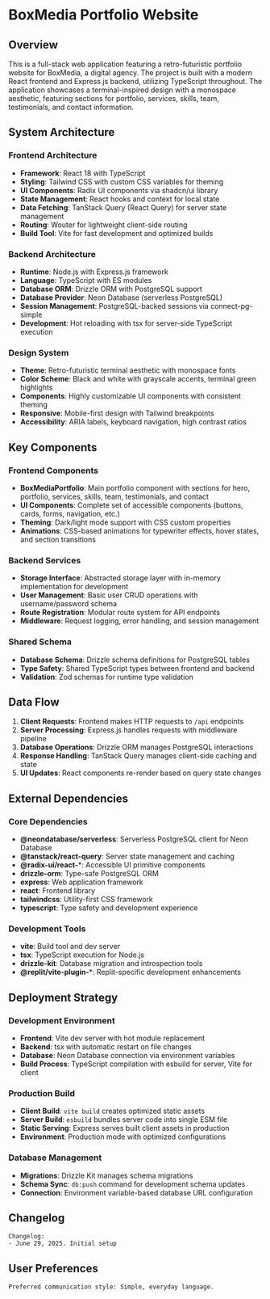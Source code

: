 # BoxMedia Portfolio Website

## Overview

This is a full-stack web application featuring a retro-futuristic portfolio website for BoxMedia, a digital agency. The project is built with a modern React frontend and Express.js backend, utilizing TypeScript throughout. The application showcases a terminal-inspired design with a monospace aesthetic, featuring sections for portfolio, services, skills, team, testimonials, and contact information.

## System Architecture

### Frontend Architecture
- **Framework**: React 18 with TypeScript
- **Styling**: Tailwind CSS with custom CSS variables for theming
- **UI Components**: Radix UI components via shadcn/ui library
- **State Management**: React hooks and context for local state
- **Data Fetching**: TanStack Query (React Query) for server state management
- **Routing**: Wouter for lightweight client-side routing
- **Build Tool**: Vite for fast development and optimized builds

### Backend Architecture
- **Runtime**: Node.js with Express.js framework
- **Language**: TypeScript with ES modules
- **Database ORM**: Drizzle ORM with PostgreSQL support
- **Database Provider**: Neon Database (serverless PostgreSQL)
- **Session Management**: PostgreSQL-backed sessions via connect-pg-simple
- **Development**: Hot reloading with tsx for server-side TypeScript execution

### Design System
- **Theme**: Retro-futuristic terminal aesthetic with monospace fonts
- **Color Scheme**: Black and white with grayscale accents, terminal green highlights
- **Components**: Highly customizable UI components with consistent theming
- **Responsive**: Mobile-first design with Tailwind breakpoints
- **Accessibility**: ARIA labels, keyboard navigation, high contrast ratios

## Key Components

### Frontend Components
- **BoxMediaPortfolio**: Main portfolio component with sections for hero, portfolio, services, skills, team, testimonials, and contact
- **UI Components**: Complete set of accessible components (buttons, cards, forms, navigation, etc.)
- **Theming**: Dark/light mode support with CSS custom properties
- **Animations**: CSS-based animations for typewriter effects, hover states, and section transitions

### Backend Services
- **Storage Interface**: Abstracted storage layer with in-memory implementation for development
- **User Management**: Basic user CRUD operations with username/password schema
- **Route Registration**: Modular route system for API endpoints
- **Middleware**: Request logging, error handling, and session management

### Shared Schema
- **Database Schema**: Drizzle schema definitions for PostgreSQL tables
- **Type Safety**: Shared TypeScript types between frontend and backend
- **Validation**: Zod schemas for runtime type validation

## Data Flow

1. **Client Requests**: Frontend makes HTTP requests to `/api` endpoints
2. **Server Processing**: Express.js handles requests with middleware pipeline
3. **Database Operations**: Drizzle ORM manages PostgreSQL interactions
4. **Response Handling**: TanStack Query manages client-side caching and state
5. **UI Updates**: React components re-render based on query state changes

## External Dependencies

### Core Dependencies
- **@neondatabase/serverless**: Serverless PostgreSQL client for Neon Database
- **@tanstack/react-query**: Server state management and caching
- **@radix-ui/react-***: Accessible UI primitive components
- **drizzle-orm**: Type-safe PostgreSQL ORM
- **express**: Web application framework
- **react**: Frontend library
- **tailwindcss**: Utility-first CSS framework
- **typescript**: Type safety and development experience

### Development Tools
- **vite**: Build tool and dev server
- **tsx**: TypeScript execution for Node.js
- **drizzle-kit**: Database migration and introspection tools
- **@replit/vite-plugin-***: Replit-specific development enhancements

## Deployment Strategy

### Development Environment
- **Frontend**: Vite dev server with hot module replacement
- **Backend**: tsx with automatic restart on file changes
- **Database**: Neon Database connection via environment variables
- **Build Process**: TypeScript compilation with esbuild for server, Vite for client

### Production Build
- **Client Build**: `vite build` creates optimized static assets
- **Server Build**: `esbuild` bundles server code into single ESM file
- **Static Serving**: Express serves built client assets in production
- **Environment**: Production mode with optimized configurations

### Database Management
- **Migrations**: Drizzle Kit manages schema migrations
- **Schema Sync**: `db:push` command for development schema updates
- **Connection**: Environment variable-based database URL configuration

## Changelog

```
Changelog:
- June 29, 2025. Initial setup
```

## User Preferences

```
Preferred communication style: Simple, everyday language.
```